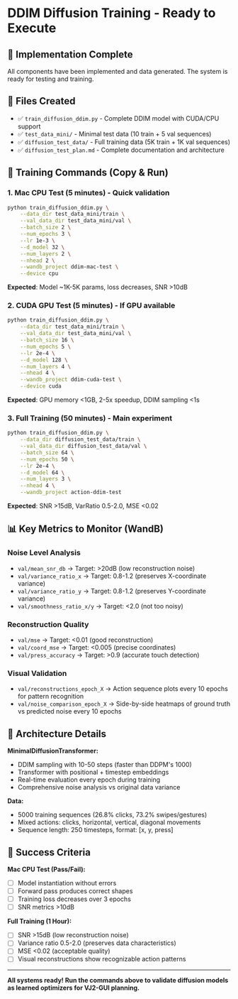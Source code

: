 # DDIM Diffusion Training - Ready to Execute

## 🎯 Implementation Complete

All components have been implemented and data generated. The system is ready for testing and training.

## 📂 Files Created

- ✅ `train_diffusion_ddim.py` - Complete DDIM model with CUDA/CPU support
- ✅ `test_data_mini/` - Minimal test data (10 train + 5 val sequences)  
- ✅ `diffusion_test_data/` - Full training data (5K train + 1K val sequences)
- ✅ `diffusion_test_plan.md` - Complete documentation and architecture

## 🚀 Training Commands (Copy & Run)

### 1. Mac CPU Test (5 minutes) - Quick validation
```bash
python train_diffusion_ddim.py \
    --data_dir test_data_mini/train \
    --val_data_dir test_data_mini/val \
    --batch_size 2 \
    --num_epochs 3 \
    --lr 1e-3 \
    --d_model 32 \
    --num_layers 2 \
    --nhead 2 \
    --wandb_project ddim-mac-test \
    --device cpu
```

**Expected**: Model ~1K-5K params, loss decreases, SNR >10dB

### 2. CUDA GPU Test (5 minutes) - If GPU available
```bash
python train_diffusion_ddim.py \
    --data_dir test_data_mini/train \
    --val_data_dir test_data_mini/val \
    --batch_size 16 \
    --num_epochs 5 \
    --lr 2e-4 \
    --d_model 128 \
    --num_layers 4 \
    --nhead 4 \
    --wandb_project ddim-cuda-test \
    --device cuda
```

**Expected**: GPU memory <1GB, 2-5x speedup, DDIM sampling <1s

### 3. Full Training (50 minutes) - Main experiment
```bash
python train_diffusion_ddim.py \
    --data_dir diffusion_test_data/train \
    --val_data_dir diffusion_test_data/val \
    --batch_size 64 \
    --num_epochs 50 \
    --lr 2e-4 \
    --d_model 64 \
    --num_layers 3 \
    --nhead 4 \
    --wandb_project action-ddim-test
```

**Expected**: SNR >15dB, VarRatio 0.5-2.0, MSE <0.02

## 📊 Key Metrics to Monitor (WandB)

### Noise Level Analysis
- `val/mean_snr_db` → Target: >20dB (low reconstruction noise)
- `val/variance_ratio_x` → Target: 0.8-1.2 (preserves X-coordinate variance)
- `val/variance_ratio_y` → Target: 0.8-1.2 (preserves Y-coordinate variance)
- `val/smoothness_ratio_x/y` → Target: <2.0 (not too noisy)

### Reconstruction Quality
- `val/mse` → Target: <0.01 (good reconstruction)
- `val/coord_mse` → Target: <0.005 (precise coordinates)
- `val/press_accuracy` → Target: >0.9 (accurate touch detection)

### Visual Validation
- `val/reconstructions_epoch_X` → Action sequence plots every 10 epochs for pattern recognition
- `val/noise_comparison_epoch_X` → Side-by-side heatmaps of ground truth vs predicted noise every 10 epochs

## 🔧 Architecture Details

**MinimalDiffusionTransformer:**
- DDIM sampling with 10-50 steps (faster than DDPM's 1000)
- Transformer with positional + timestep embeddings
- Real-time evaluation every epoch during training
- Comprehensive noise analysis vs original data variance

**Data:**
- 5000 training sequences (26.8% clicks, 73.2% swipes/gestures)
- Mixed actions: clicks, horizontal, vertical, diagonal movements
- Sequence length: 250 timesteps, format: [x, y, press]

## 🎯 Success Criteria

**Mac CPU Test (Pass/Fail):**
- [ ] Model instantiation without errors
- [ ] Forward pass produces correct shapes  
- [ ] Training loss decreases over 3 epochs
- [ ] SNR metrics >10dB

**Full Training (1 Hour):**
- [ ] SNR >15dB (low reconstruction noise)
- [ ] Variance ratio 0.5-2.0 (preserves data characteristics)
- [ ] MSE <0.02 (acceptable quality)
- [ ] Visual reconstructions show recognizable action patterns

---

**All systems ready! Run the commands above to validate diffusion models as learned optimizers for VJ2-GUI planning.**